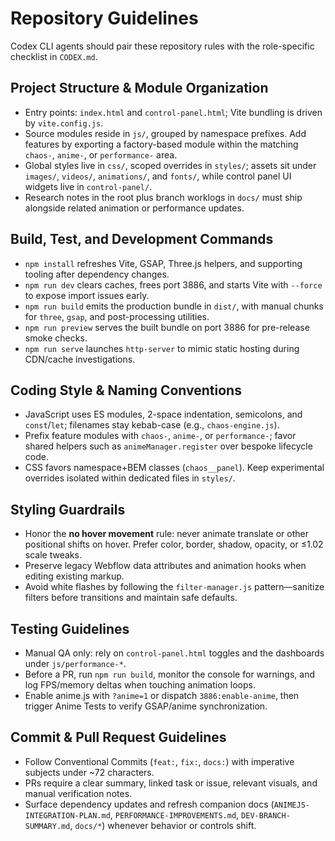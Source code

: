 # Repository Guidelines

Codex CLI agents should pair these repository rules with the role-specific checklist in `CODEX.md`.

## Project Structure & Module Organization
- Entry points: `index.html` and `control-panel.html`; Vite bundling is driven by `vite.config.js`.
- Source modules reside in `js/`, grouped by namespace prefixes. Add features by exporting a factory-based module within the matching `chaos-`, `anime-`, or `performance-` area.
- Global styles live in `css/`, scoped overrides in `styles/`; assets sit under `images/`, `videos/`, `animations/`, and `fonts/`, while control panel UI widgets live in `control-panel/`.
- Research notes in the root plus branch worklogs in `docs/` must ship alongside related animation or performance updates.

## Build, Test, and Development Commands
- `npm install` refreshes Vite, GSAP, Three.js helpers, and supporting tooling after dependency changes.
- `npm run dev` clears caches, frees port 3886, and starts Vite with `--force` to expose import issues early.
- `npm run build` emits the production bundle in `dist/`, with manual chunks for `three`, `gsap`, and post-processing utilities.
- `npm run preview` serves the built bundle on port 3886 for pre-release smoke checks.
- `npm run serve` launches `http-server` to mimic static hosting during CDN/cache investigations.

## Coding Style & Naming Conventions
- JavaScript uses ES modules, 2-space indentation, semicolons, and `const`/`let`; filenames stay kebab-case (e.g., `chaos-engine.js`).
- Prefix feature modules with `chaos-`, `anime-`, or `performance-`; favor shared helpers such as `animeManager.register` over bespoke lifecycle code.
- CSS favors namespace+BEM classes (`chaos__panel`). Keep experimental overrides isolated within dedicated files in `styles/`.

## Styling Guardrails
- Honor the **no hover movement** rule: never animate translate or other positional shifts on hover. Prefer color, border, shadow, opacity, or ≤1.02 scale tweaks.
- Preserve legacy Webflow data attributes and animation hooks when editing existing markup.
- Avoid white flashes by following the `filter-manager.js` pattern—sanitize filters before transitions and maintain safe defaults.

## Testing Guidelines
- Manual QA only: rely on `control-panel.html` toggles and the dashboards under `js/performance-*`.
- Before a PR, run `npm run build`, monitor the console for warnings, and log FPS/memory deltas when touching animation loops.
- Enable anime.js with `?anime=1` or dispatch `3886:enable-anime`, then trigger Anime Tests to verify GSAP/anime synchronization.

## Commit & Pull Request Guidelines
- Follow Conventional Commits (`feat:`, `fix:`, `docs:`) with imperative subjects under ~72 characters.
- PRs require a clear summary, linked task or issue, relevant visuals, and manual verification notes.
- Surface dependency updates and refresh companion docs (`ANIMEJS-INTEGRATION-PLAN.md`, `PERFORMANCE-IMPROVEMENTS.md`, `DEV-BRANCH-SUMMARY.md`, `docs/*`) whenever behavior or controls shift.
